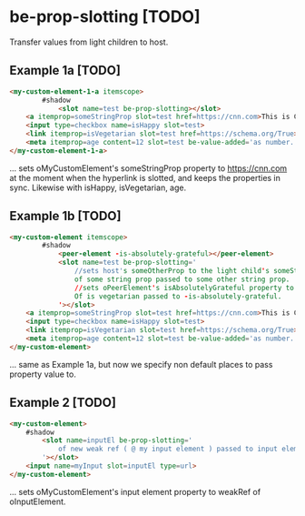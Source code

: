 # be-prop-slotting [TODO]

Transfer values from light children to host.

## Example 1a [TODO]

```html
<my-custom-element-1-a itemscope>
        #shadow
            <slot name=test be-prop-slotting></slot>
    <a itemprop=someStringProp slot=test href=https://cnn.com>This is CNN</a>
    <input type=checkbox name=isHappy slot=test>
    <link itemprop=isVegetarian slot=test href=https://schema.org/True>
    <meta itemprop=age content=12 slot=test be-value-added='as number.'>
</my-custom-element-1-a>
```

... sets oMyCustomElement's someStringProp property to https://cnn.com at the moment when the hyperlink is slotted, and keeps the properties in sync. Likewise with isHappy, isVegetarian, age. 


## Example 1b [TODO]

```html
<my-custom-element itemscope>
        #shadow
            <peer-element -is-absolutely-grateful></peer-element>
            <slot name=test be-prop-slotting='
                //sets host's someOtherProp to the light child's someStringProp href value. 
                of some string prop passed to some other string prop.
                //sets oPeerElement's isAbsolutelyGrateful property to value of isVegetarian from light child.
                Of is vegetarian passed to -is-absolutely-grateful.
            '></slot>
    <a itemprop=someStringProp slot=test href=https://cnn.com>This is CNN</a>
    <input type=checkbox name=isHappy slot=test>
    <link itemprop=isVegetarian slot=test href=https://schema.org/True>
    <meta itemprop=age content=12 slot=test be-value-added='as number.'>
</my-custom-element>
```



... same as Example 1a, but now we specify non default places to pass property value to.

## Example 2 [TODO]

```html
<my-custom-element>
    #shadow
        <slot name=inputEl be-prop-slotting='
            of new weak ref ( @ my input element ) passed to input element.
        '></slot>
    <input name=myInput slot=inputEl type=url>
</my-custom-element>
```

... sets oMyCustomElement's input element property to weakRef of oInputElement.